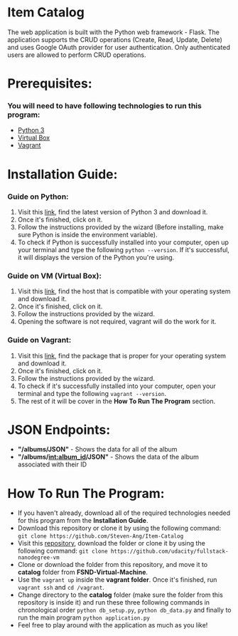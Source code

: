 # Item Catalog
The web application is built with the Python web framework - Flask. The application supports the CRUD operations (Create, Read, Update, Delete) and uses Google OAuth provider for user authentication. Only authenticated users are allowed to perform CRUD operations.  

# Prerequisites:
### You will need to have following technologies to run this program:
* [Python 3](https://www.python.org/downloads/)
* [Virtual Box](https://www.virtualbox.org/wiki/Downloads)
* [Vagrant](https://www.vagrantup.com/downloads.html)

# Installation Guide:
### Guide on Python:
1. Visit this [link](https://www.python.org/downloads/), find the latest version of Python 3 and download it.
2. Once it's finished, click on it.
3. Follow the instructions provided by the wizard (Before installing, make sure Python is inside the environment variable).
4. To check if Python is successfully installed into your computer, open up your terminal and type the following `python --version`. If it's successful, it will displays the version of the Python you're using.

### Guide on VM (Virtual Box):
1. Visit this [link](https://www.virtualbox.org/wiki/Downloads), find the host that is compatible with your operating system and download it.
2. Once it's finished, click on it.
3. Follow the instructions provided by the wizard.
4. Opening the software is not required, vagrant will do the work for it.

### Guide on Vagrant:
1. Visit this [link](https://www.vagrantup.com/downloads.html), find the package that is proper for your operating system and download it.
2. Once it's finished, click on it.
3. Follow the instructions provided by the wizard.
4. To check if it's successfully installed into your computer, open your terminal and type the following `vagrant --version`.
5. The rest of it will be cover in the **How To Run The Program** section.

# JSON Endpoints:
* **"/albums/JSON"** - Shows the data for all of the album
* **"/albums/<int:album_id>/JSON"** - Shows the data of the album associated with their ID

# How To Run The Program:
* If you haven't already, download all of the required technologies needed for this program from the **Installation Guide**.
* Download this repository or clone it by using the following command: `git clone https://github.com/Steven-Ang/Item-Catalog`
* Visit this [repository](https://github.com/udacity/fullstack-nanodegree-vm), download the folder or clone it by using the following command: `git clone https://github.com/udacity/fullstack-nanodegree-vm`
* Clone or download the folder from this repository, and move it to **catalog** folder from **FSND-Virtual-Machine**.
* Use the `vagrant up` inside the **vagrant folder**. Once it's finished, run `vagrant ssh` and `cd /vagrant`.
* Change directory to the **catalog** folder (make sure the folder from this repository is inside it) and run these three following commands in chronological order `python db_setup.py`, `python db_data.py` and finally to run the main program `python application.py`
* Feel free to play around with the application as much as you like!
